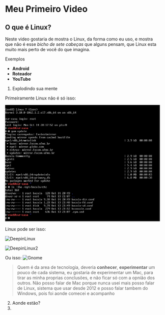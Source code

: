 # Meu Primeiro Video
## O que é Linux?

Neste video gostaria de mostra o Linux, da forma como eu uso, e mostra que não é esse *bicho de sete cabeças* que alguns pensam, que Linux esta muito mais perto de você do que imagina.

Exemplos
- **Android**
- **Roteador**
- **YouTube**

1. Explodindo sua mente

Primeiramente Linux não é só isso:

![Terminal](Imagem/terminal.png "Terminal CentOS")

Linux pode ser isso:

![DeepinLinux](https://www.deepin.org/wp-content/uploads/2016/12/dcc-2.png "Deepin Linux")

![DeepinLinux2](https://www.deepin.org/wp-content/uploads/2016/12/launcher-2.png "Launcher Deepin")

Ou isso:
![Gnome](https://www.gnome.org/wp-content/uploads/2017/04/featured-image@2x-1.png "Interface Gnome")

> Quem é da area de tecnologia, deveria **conhecer**, **experimentar** um pouco de cada sistema,
> eu gostaria de experimentar um Mac, para tirar as minha proprias conclusões, e não ficar só com a
> opnião dos outros.
> Não posso falar de Mac porque nunca usei mais posso falar de Linux, sistema que usar desde 2012 e
> posso falar tambem do Windows, pois foi aonde comecei e acompanho 

2. Aonde estão?
3. 
